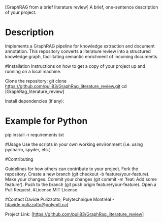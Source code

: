[GraphRAG from a brief literature review]
A brief, one-sentence description of your project.

# Description
Implements a GraphRAG pipeline for knowledge extraction and document annotation. This repository converts a literature review into a structured knowledge graph, facilitating semantic enrichment of incoming documents.

#Installation
Instructions on how to get a copy of your project up and running on a local machine.

Clone the repository:
git clone https://github.com/puli83/GraphRag_literature_review.git
cd [GraphRag_literature_review]


Install dependencies (if any):
# Example for Python
pip install -r requirements.txt


#Usage
Use the scripts in your own working environment (i.e. using pycharm, spyder, etc.)


#Contributing

Guidelines for how others can contribute to your project.
Fork the repository.
Create a new branch (git checkout -b feature/your-feature).
Make your changes.
Commit your changes (git commit -m 'feat: Add some feature').
Push to the branch (git push origin feature/your-feature).
Open a Pull Request.
#License
MIT License

#Contact
Davide Pulizzotto, Polytechnique Montréal - [davide.pulizzotto@polymtl.ca]

Project Link: [https://github.com/puli83/GraphRag_literature_review]
